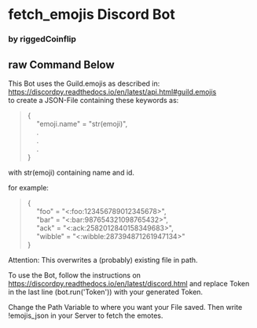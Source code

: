 # fetch_emojis Discord Bot
### by riggedCoinflip

## raw Command Below

This Bot uses the Guild.emojis as described in:
https://discordpy.readthedocs.io/en/latest/api.html#guild.emojis <br>
to create a JSON-File containing these keywords as:
<blockquote>
    { <br>
    &emsp;    "emoji.name" = "str(emoji)",  <br>
    &emsp;    . <br>
    &emsp;    . <br>
    &emsp;    . <br>
    } <br>
</blockquote>

with str(emoji) containing name and id.

for example:
<blockquote>
    { <br>
    &emsp;    "foo" = "&lt:foo:123456789012345678&gt", <br>
    &emsp;    "bar" = "&lt:bar:987654321098765432&gt", <br>
    &emsp;    "ack" = "&lt:ack:2582012840158349683&gt", <br>
    &emsp;    "wibble" = "&lt:wibble:287394871261947134&gt" <br>
    } <br>
</blockquote>

Attention: This overwrites a (probably) existing file in path.

To use the Bot, follow the instructions on https://discordpy.readthedocs.io/en/latest/discord.html
and replace Token in the last line (bot.run('Token')) with your generated Token.

Change the Path Variable to where you want your File saved.
Then write !emojis_json in your Server to fetch the emotes.
